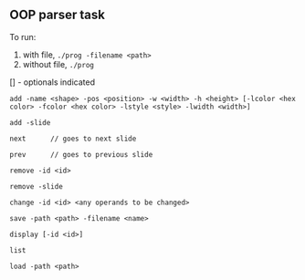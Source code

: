 ## OOP parser task

To run: 
1) with file, `./prog -filename <path>`
2) without file, `./prog`

[] - optionals indicated
```
add -name <shape> -pos <position> -w <width> -h <height> [-lcolor <hex color> -fcolor <hex color> -lstyle <style> -lwidth <width>]

add -slide

next      // goes to next slide

prev      // goes to previous slide

remove -id <id>

remove -slide

change -id <id> <any operands to be changed>

save -path <path> -filename <name>

display [-id <id>]

list

load -path <path>
```

